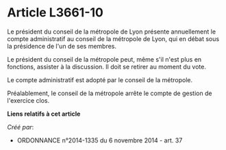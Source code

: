# Article L3661-10

Le président du conseil de la métropole de Lyon présente annuellement le compte administratif au conseil de la métropole de
Lyon, qui en débat sous la présidence de l'un de ses membres.

Le président du conseil de la métropole peut, même s'il n'est plus en fonctions, assister à la discussion. Il doit se retirer
au moment du vote.

Le compte administratif est adopté par le conseil de la métropole.

Préalablement, le conseil de la métropole arrête le compte de gestion de l'exercice clos.

**Liens relatifs à cet article**

_Créé par_:

  - ORDONNANCE n°2014-1335 du 6 novembre 2014 - art. 37
